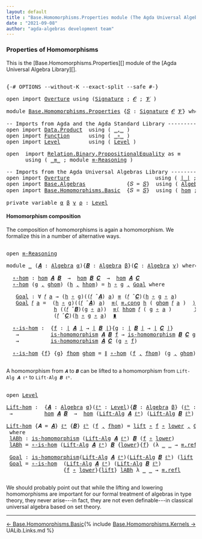 ```yaml
---
layout: default
title : "Base.Homomorphisms.Properties module (The Agda Universal Algebra Library)"
date : "2021-09-08"
author: "agda-algebras development team"
---
```


### <a id="properties-of-homomorphisms">Properties of Homomorphisms</a>

This is the [Base.Homomorphisms.Properties][] module of the [Agda Universal Algebra Library][].

<pre class="Agda">

<a id="355" class="Symbol">{-#</a> <a id="359" class="Keyword">OPTIONS</a> <a id="367" class="Pragma">--without-K</a> <a id="379" class="Pragma">--exact-split</a> <a id="393" class="Pragma">--safe</a> <a id="400" class="Symbol">#-}</a>

<a id="405" class="Keyword">open</a> <a id="410" class="Keyword">import</a> <a id="417" href="Overture.html" class="Module">Overture</a> <a id="426" class="Keyword">using</a> <a id="432" class="Symbol">(</a><a id="433" href="Overture.Signatures.html#3264" class="Function">Signature</a> <a id="443" class="Symbol">;</a> <a id="445" href="Overture.Signatures.html#648" class="Generalizable">𝓞</a> <a id="447" class="Symbol">;</a> <a id="449" href="Overture.Signatures.html#650" class="Generalizable">𝓥</a> <a id="451" class="Symbol">)</a>

<a id="454" class="Keyword">module</a> <a id="461" href="Base.Homomorphisms.Properties.html" class="Module">Base.Homomorphisms.Properties</a> <a id="491" class="Symbol">{</a><a id="492" href="Base.Homomorphisms.Properties.html#492" class="Bound">𝑆</a> <a id="494" class="Symbol">:</a> <a id="496" href="Overture.Signatures.html#3264" class="Function">Signature</a> <a id="506" href="Overture.Signatures.html#648" class="Generalizable">𝓞</a> <a id="508" href="Overture.Signatures.html#650" class="Generalizable">𝓥</a><a id="509" class="Symbol">}</a> <a id="511" class="Keyword">where</a>

<a id="518" class="Comment">-- Imports from Agda and the Agda Standard Library --------------------------------</a>
<a id="602" class="Keyword">open</a> <a id="607" class="Keyword">import</a> <a id="614" href="Data.Product.html" class="Module">Data.Product</a>  <a id="628" class="Keyword">using</a> <a id="634" class="Symbol">(</a> <a id="636" href="Agda.Builtin.Sigma.html#235" class="InductiveConstructor Operator">_,_</a> <a id="640" class="Symbol">)</a>
<a id="642" class="Keyword">open</a> <a id="647" class="Keyword">import</a> <a id="654" href="Function.html" class="Module">Function</a>      <a id="668" class="Keyword">using</a> <a id="674" class="Symbol">(</a> <a id="676" href="Function.Base.html#1115" class="Function Operator">_∘_</a> <a id="680" class="Symbol">)</a>
<a id="682" class="Keyword">open</a> <a id="687" class="Keyword">import</a> <a id="694" href="Level.html" class="Module">Level</a>         <a id="708" class="Keyword">using</a> <a id="714" class="Symbol">(</a> <a id="716" href="Agda.Primitive.html#742" class="Postulate">Level</a> <a id="722" class="Symbol">)</a>

<a id="725" class="Keyword">open</a>  <a id="731" class="Keyword">import</a> <a id="738" href="Relation.Binary.PropositionalEquality.html" class="Module">Relation.Binary.PropositionalEquality</a> <a id="776" class="Symbol">as</a> <a id="779" class="Module">≡</a>
      <a id="787" class="Keyword">using</a> <a id="793" class="Symbol">(</a> <a id="795" href="Agda.Builtin.Equality.html#150" class="Datatype Operator">_≡_</a> <a id="799" class="Symbol">;</a> <a id="801" class="Keyword">module</a> <a id="808" href="Relation.Binary.PropositionalEquality.Properties.html#6731" class="Module">≡-Reasoning</a> <a id="820" class="Symbol">)</a>

<a id="823" class="Comment">-- Imports from the Agda Universal Algebras Library --------------------------------</a>
<a id="908" class="Keyword">open</a> <a id="913" class="Keyword">import</a> <a id="920" href="Overture.html" class="Module">Overture</a>                           <a id="955" class="Keyword">using</a> <a id="961" class="Symbol">(</a> <a id="963" href="Overture.Basic.html#4325" class="Function Operator">∣_∣</a> <a id="967" class="Symbol">;</a> <a id="969" href="Overture.Basic.html#4363" class="Function Operator">∥_∥</a> <a id="973" class="Symbol">)</a>
<a id="975" class="Keyword">open</a> <a id="980" class="Keyword">import</a> <a id="987" href="Base.Algebras.html" class="Module">Base.Algebras</a>             <a id="1013" class="Symbol">{</a><a id="1014" class="Argument">𝑆</a> <a id="1016" class="Symbol">=</a> <a id="1018" href="Base.Homomorphisms.Properties.html#492" class="Bound">𝑆</a><a id="1019" class="Symbol">}</a>  <a id="1022" class="Keyword">using</a> <a id="1028" class="Symbol">(</a> <a id="1030" href="Base.Algebras.Basic.html#2774" class="Function">Algebra</a> <a id="1038" class="Symbol">;</a> <a id="1040" href="Base.Algebras.Basic.html#5783" class="Function Operator">_̂_</a> <a id="1044" class="Symbol">;</a> <a id="1046" href="Base.Algebras.Basic.html#7180" class="Function">Lift-Alg</a> <a id="1055" class="Symbol">)</a>
<a id="1057" class="Keyword">open</a> <a id="1062" class="Keyword">import</a> <a id="1069" href="Base.Homomorphisms.Basic.html" class="Module">Base.Homomorphisms.Basic</a>  <a id="1095" class="Symbol">{</a><a id="1096" class="Argument">𝑆</a> <a id="1098" class="Symbol">=</a> <a id="1100" href="Base.Homomorphisms.Properties.html#492" class="Bound">𝑆</a><a id="1101" class="Symbol">}</a>  <a id="1104" class="Keyword">using</a> <a id="1110" class="Symbol">(</a> <a id="1112" href="Base.Homomorphisms.Basic.html#2734" class="Function">hom</a> <a id="1116" class="Symbol">;</a> <a id="1118" href="Base.Homomorphisms.Basic.html#2625" class="Function">is-homomorphism</a> <a id="1134" class="Symbol">)</a>

<a id="1137" class="Keyword">private</a> <a id="1145" class="Keyword">variable</a> <a id="1154" href="Base.Homomorphisms.Properties.html#1154" class="Generalizable">α</a> <a id="1156" href="Base.Homomorphisms.Properties.html#1156" class="Generalizable">β</a> <a id="1158" href="Base.Homomorphisms.Properties.html#1158" class="Generalizable">γ</a> <a id="1160" href="Base.Homomorphisms.Properties.html#1160" class="Generalizable">ρ</a> <a id="1162" class="Symbol">:</a> <a id="1164" href="Agda.Primitive.html#742" class="Postulate">Level</a>
</pre>


#### <a id="homomorphism-composition">Homomorphism composition</a>

The composition of homomorphisms is again a homomorphism.  We formalize this in a
number of alternative ways.

<pre class="Agda">

<a id="1376" class="Keyword">open</a> <a id="1381" href="Relation.Binary.PropositionalEquality.Properties.html#6731" class="Module">≡-Reasoning</a>

<a id="1394" class="Keyword">module</a> <a id="1401" href="Base.Homomorphisms.Properties.html#1401" class="Module">_</a> <a id="1403" class="Symbol">(</a><a id="1404" href="Base.Homomorphisms.Properties.html#1404" class="Bound">𝑨</a> <a id="1406" class="Symbol">:</a> <a id="1408" href="Base.Algebras.Basic.html#2774" class="Function">Algebra</a> <a id="1416" href="Base.Homomorphisms.Properties.html#1154" class="Generalizable">α</a><a id="1417" class="Symbol">){</a><a id="1419" href="Base.Homomorphisms.Properties.html#1419" class="Bound">𝑩</a> <a id="1421" class="Symbol">:</a> <a id="1423" href="Base.Algebras.Basic.html#2774" class="Function">Algebra</a> <a id="1431" href="Base.Homomorphisms.Properties.html#1156" class="Generalizable">β</a><a id="1432" class="Symbol">}(</a><a id="1434" href="Base.Homomorphisms.Properties.html#1434" class="Bound">𝑪</a> <a id="1436" class="Symbol">:</a> <a id="1438" href="Base.Algebras.Basic.html#2774" class="Function">Algebra</a> <a id="1446" href="Base.Homomorphisms.Properties.html#1158" class="Generalizable">γ</a><a id="1447" class="Symbol">)</a> <a id="1449" class="Keyword">where</a>

  <a id="1458" href="Base.Homomorphisms.Properties.html#1458" class="Function">∘-hom</a> <a id="1464" class="Symbol">:</a> <a id="1466" href="Base.Homomorphisms.Basic.html#2734" class="Function">hom</a> <a id="1470" href="Base.Homomorphisms.Properties.html#1404" class="Bound">𝑨</a> <a id="1472" href="Base.Homomorphisms.Properties.html#1419" class="Bound">𝑩</a>  <a id="1475" class="Symbol">→</a>  <a id="1478" href="Base.Homomorphisms.Basic.html#2734" class="Function">hom</a> <a id="1482" href="Base.Homomorphisms.Properties.html#1419" class="Bound">𝑩</a> <a id="1484" href="Base.Homomorphisms.Properties.html#1434" class="Bound">𝑪</a>  <a id="1487" class="Symbol">→</a>  <a id="1490" href="Base.Homomorphisms.Basic.html#2734" class="Function">hom</a> <a id="1494" href="Base.Homomorphisms.Properties.html#1404" class="Bound">𝑨</a> <a id="1496" href="Base.Homomorphisms.Properties.html#1434" class="Bound">𝑪</a>
  <a id="1500" href="Base.Homomorphisms.Properties.html#1458" class="Function">∘-hom</a> <a id="1506" class="Symbol">(</a><a id="1507" href="Base.Homomorphisms.Properties.html#1507" class="Bound">g</a> <a id="1509" href="Agda.Builtin.Sigma.html#235" class="InductiveConstructor Operator">,</a> <a id="1511" href="Base.Homomorphisms.Properties.html#1511" class="Bound">ghom</a><a id="1515" class="Symbol">)</a> <a id="1517" class="Symbol">(</a><a id="1518" href="Base.Homomorphisms.Properties.html#1518" class="Bound">h</a> <a id="1520" href="Agda.Builtin.Sigma.html#235" class="InductiveConstructor Operator">,</a> <a id="1522" href="Base.Homomorphisms.Properties.html#1522" class="Bound">hhom</a><a id="1526" class="Symbol">)</a> <a id="1528" class="Symbol">=</a> <a id="1530" href="Base.Homomorphisms.Properties.html#1518" class="Bound">h</a> <a id="1532" href="Function.Base.html#1115" class="Function Operator">∘</a> <a id="1534" href="Base.Homomorphisms.Properties.html#1507" class="Bound">g</a> <a id="1536" href="Agda.Builtin.Sigma.html#235" class="InductiveConstructor Operator">,</a> <a id="1538" href="Base.Homomorphisms.Properties.html#1553" class="Function">Goal</a> <a id="1543" class="Keyword">where</a>

   <a id="1553" href="Base.Homomorphisms.Properties.html#1553" class="Function">Goal</a> <a id="1558" class="Symbol">:</a> <a id="1560" class="Symbol">∀</a> <a id="1562" href="Base.Homomorphisms.Properties.html#1562" class="Bound">𝑓</a> <a id="1564" href="Base.Homomorphisms.Properties.html#1564" class="Bound">a</a> <a id="1566" class="Symbol">→</a> <a id="1568" class="Symbol">(</a><a id="1569" href="Base.Homomorphisms.Properties.html#1518" class="Bound">h</a> <a id="1571" href="Function.Base.html#1115" class="Function Operator">∘</a> <a id="1573" href="Base.Homomorphisms.Properties.html#1507" class="Bound">g</a><a id="1574" class="Symbol">)((</a><a id="1577" href="Base.Homomorphisms.Properties.html#1562" class="Bound">𝑓</a> <a id="1579" href="Base.Algebras.Basic.html#5783" class="Function Operator">̂</a> <a id="1581" href="Base.Homomorphisms.Properties.html#1404" class="Bound">𝑨</a><a id="1582" class="Symbol">)</a> <a id="1584" href="Base.Homomorphisms.Properties.html#1564" class="Bound">a</a><a id="1585" class="Symbol">)</a> <a id="1587" href="Agda.Builtin.Equality.html#150" class="Datatype Operator">≡</a> <a id="1589" class="Symbol">(</a><a id="1590" href="Base.Homomorphisms.Properties.html#1562" class="Bound">𝑓</a> <a id="1592" href="Base.Algebras.Basic.html#5783" class="Function Operator">̂</a> <a id="1594" href="Base.Homomorphisms.Properties.html#1434" class="Bound">𝑪</a><a id="1595" class="Symbol">)(</a><a id="1597" href="Base.Homomorphisms.Properties.html#1518" class="Bound">h</a> <a id="1599" href="Function.Base.html#1115" class="Function Operator">∘</a> <a id="1601" href="Base.Homomorphisms.Properties.html#1507" class="Bound">g</a> <a id="1603" href="Function.Base.html#1115" class="Function Operator">∘</a> <a id="1605" href="Base.Homomorphisms.Properties.html#1564" class="Bound">a</a><a id="1606" class="Symbol">)</a>
   <a id="1611" href="Base.Homomorphisms.Properties.html#1553" class="Function">Goal</a> <a id="1616" href="Base.Homomorphisms.Properties.html#1616" class="Bound">𝑓</a> <a id="1618" href="Base.Homomorphisms.Properties.html#1618" class="Bound">a</a> <a id="1620" class="Symbol">=</a>  <a id="1623" class="Symbol">(</a><a id="1624" href="Base.Homomorphisms.Properties.html#1518" class="Bound">h</a> <a id="1626" href="Function.Base.html#1115" class="Function Operator">∘</a> <a id="1628" href="Base.Homomorphisms.Properties.html#1507" class="Bound">g</a><a id="1629" class="Symbol">)((</a><a id="1632" href="Base.Homomorphisms.Properties.html#1616" class="Bound">𝑓</a> <a id="1634" href="Base.Algebras.Basic.html#5783" class="Function Operator">̂</a> <a id="1636" href="Base.Homomorphisms.Properties.html#1404" class="Bound">𝑨</a><a id="1637" class="Symbol">)</a> <a id="1639" href="Base.Homomorphisms.Properties.html#1618" class="Bound">a</a><a id="1640" class="Symbol">)</a>  <a id="1643" href="Relation.Binary.Reasoning.Syntax.html#11048" class="Function">≡⟨</a> <a id="1646" href="Relation.Binary.PropositionalEquality.Core.html#1339" class="Function">≡.cong</a> <a id="1653" href="Base.Homomorphisms.Properties.html#1518" class="Bound">h</a> <a id="1655" class="Symbol">(</a> <a id="1657" href="Base.Homomorphisms.Properties.html#1511" class="Bound">ghom</a> <a id="1662" href="Base.Homomorphisms.Properties.html#1616" class="Bound">𝑓</a> <a id="1664" href="Base.Homomorphisms.Properties.html#1618" class="Bound">a</a> <a id="1666" class="Symbol">)</a>  <a id="1669" href="Relation.Binary.Reasoning.Syntax.html#11048" class="Function">⟩</a>
               <a id="1686" href="Base.Homomorphisms.Properties.html#1518" class="Bound">h</a> <a id="1688" class="Symbol">((</a><a id="1690" href="Base.Homomorphisms.Properties.html#1616" class="Bound">𝑓</a> <a id="1692" href="Base.Algebras.Basic.html#5783" class="Function Operator">̂</a> <a id="1694" href="Base.Homomorphisms.Properties.html#1419" class="Bound">𝑩</a><a id="1695" class="Symbol">)(</a><a id="1697" href="Base.Homomorphisms.Properties.html#1507" class="Bound">g</a> <a id="1699" href="Function.Base.html#1115" class="Function Operator">∘</a> <a id="1701" href="Base.Homomorphisms.Properties.html#1618" class="Bound">a</a><a id="1702" class="Symbol">))</a>  <a id="1706" href="Relation.Binary.Reasoning.Syntax.html#11048" class="Function">≡⟨</a> <a id="1709" href="Base.Homomorphisms.Properties.html#1522" class="Bound">hhom</a> <a id="1714" href="Base.Homomorphisms.Properties.html#1616" class="Bound">𝑓</a> <a id="1716" class="Symbol">(</a> <a id="1718" href="Base.Homomorphisms.Properties.html#1507" class="Bound">g</a> <a id="1720" href="Function.Base.html#1115" class="Function Operator">∘</a> <a id="1722" href="Base.Homomorphisms.Properties.html#1618" class="Bound">a</a> <a id="1724" class="Symbol">)</a>       <a id="1732" href="Relation.Binary.Reasoning.Syntax.html#11048" class="Function">⟩</a>
               <a id="1749" class="Symbol">(</a><a id="1750" href="Base.Homomorphisms.Properties.html#1616" class="Bound">𝑓</a> <a id="1752" href="Base.Algebras.Basic.html#5783" class="Function Operator">̂</a> <a id="1754" href="Base.Homomorphisms.Properties.html#1434" class="Bound">𝑪</a><a id="1755" class="Symbol">)(</a><a id="1757" href="Base.Homomorphisms.Properties.html#1518" class="Bound">h</a> <a id="1759" href="Function.Base.html#1115" class="Function Operator">∘</a> <a id="1761" href="Base.Homomorphisms.Properties.html#1507" class="Bound">g</a> <a id="1763" href="Function.Base.html#1115" class="Function Operator">∘</a> <a id="1765" href="Base.Homomorphisms.Properties.html#1618" class="Bound">a</a><a id="1766" class="Symbol">)</a>  <a id="1769" href="Relation.Binary.Reasoning.Syntax.html#12345" class="Function Operator">∎</a>

  <a id="1774" href="Base.Homomorphisms.Properties.html#1774" class="Function">∘-is-hom</a> <a id="1783" class="Symbol">:</a>  <a id="1786" class="Symbol">{</a><a id="1787" href="Base.Homomorphisms.Properties.html#1787" class="Bound">f</a> <a id="1789" class="Symbol">:</a> <a id="1791" href="Overture.Basic.html#4325" class="Function Operator">∣</a> <a id="1793" href="Base.Homomorphisms.Properties.html#1404" class="Bound">𝑨</a> <a id="1795" href="Overture.Basic.html#4325" class="Function Operator">∣</a> <a id="1797" class="Symbol">→</a> <a id="1799" href="Overture.Basic.html#4325" class="Function Operator">∣</a> <a id="1801" href="Base.Homomorphisms.Properties.html#1419" class="Bound">𝑩</a> <a id="1803" href="Overture.Basic.html#4325" class="Function Operator">∣</a><a id="1804" class="Symbol">}{</a><a id="1806" href="Base.Homomorphisms.Properties.html#1806" class="Bound">g</a> <a id="1808" class="Symbol">:</a> <a id="1810" href="Overture.Basic.html#4325" class="Function Operator">∣</a> <a id="1812" href="Base.Homomorphisms.Properties.html#1419" class="Bound">𝑩</a> <a id="1814" href="Overture.Basic.html#4325" class="Function Operator">∣</a> <a id="1816" class="Symbol">→</a> <a id="1818" href="Overture.Basic.html#4325" class="Function Operator">∣</a> <a id="1820" href="Base.Homomorphisms.Properties.html#1434" class="Bound">𝑪</a> <a id="1822" href="Overture.Basic.html#4325" class="Function Operator">∣</a><a id="1823" class="Symbol">}</a>
   <a id="1828" class="Symbol">→</a>          <a id="1839" href="Base.Homomorphisms.Basic.html#2625" class="Function">is-homomorphism</a> <a id="1855" href="Base.Homomorphisms.Properties.html#1404" class="Bound">𝑨</a> <a id="1857" href="Base.Homomorphisms.Properties.html#1419" class="Bound">𝑩</a> <a id="1859" href="Base.Homomorphisms.Properties.html#1787" class="Bound">f</a> <a id="1861" class="Symbol">→</a> <a id="1863" href="Base.Homomorphisms.Basic.html#2625" class="Function">is-homomorphism</a> <a id="1879" href="Base.Homomorphisms.Properties.html#1419" class="Bound">𝑩</a> <a id="1881" href="Base.Homomorphisms.Properties.html#1434" class="Bound">𝑪</a> <a id="1883" href="Base.Homomorphisms.Properties.html#1806" class="Bound">g</a>
   <a id="1888" class="Symbol">→</a>          <a id="1899" href="Base.Homomorphisms.Basic.html#2625" class="Function">is-homomorphism</a> <a id="1915" href="Base.Homomorphisms.Properties.html#1404" class="Bound">𝑨</a> <a id="1917" href="Base.Homomorphisms.Properties.html#1434" class="Bound">𝑪</a> <a id="1919" class="Symbol">(</a><a id="1920" href="Base.Homomorphisms.Properties.html#1806" class="Bound">g</a> <a id="1922" href="Function.Base.html#1115" class="Function Operator">∘</a> <a id="1924" href="Base.Homomorphisms.Properties.html#1787" class="Bound">f</a><a id="1925" class="Symbol">)</a>

  <a id="1930" href="Base.Homomorphisms.Properties.html#1774" class="Function">∘-is-hom</a> <a id="1939" class="Symbol">{</a><a id="1940" href="Base.Homomorphisms.Properties.html#1940" class="Bound">f</a><a id="1941" class="Symbol">}</a> <a id="1943" class="Symbol">{</a><a id="1944" href="Base.Homomorphisms.Properties.html#1944" class="Bound">g</a><a id="1945" class="Symbol">}</a> <a id="1947" href="Base.Homomorphisms.Properties.html#1947" class="Bound">fhom</a> <a id="1952" href="Base.Homomorphisms.Properties.html#1952" class="Bound">ghom</a> <a id="1957" class="Symbol">=</a> <a id="1959" href="Overture.Basic.html#4363" class="Function Operator">∥</a> <a id="1961" href="Base.Homomorphisms.Properties.html#1458" class="Function">∘-hom</a> <a id="1967" class="Symbol">(</a><a id="1968" href="Base.Homomorphisms.Properties.html#1940" class="Bound">f</a> <a id="1970" href="Agda.Builtin.Sigma.html#235" class="InductiveConstructor Operator">,</a> <a id="1972" href="Base.Homomorphisms.Properties.html#1947" class="Bound">fhom</a><a id="1976" class="Symbol">)</a> <a id="1978" class="Symbol">(</a><a id="1979" href="Base.Homomorphisms.Properties.html#1944" class="Bound">g</a> <a id="1981" href="Agda.Builtin.Sigma.html#235" class="InductiveConstructor Operator">,</a> <a id="1983" href="Base.Homomorphisms.Properties.html#1952" class="Bound">ghom</a><a id="1987" class="Symbol">)</a> <a id="1989" href="Overture.Basic.html#4363" class="Function Operator">∥</a>

</pre>

A homomorphism from `𝑨` to `𝑩` can be lifted to a homomorphism from
`Lift-Alg 𝑨 ℓᵃ` to `Lift-Alg 𝑩 ℓᵇ`.

<pre class="Agda">

<a id="2123" class="Keyword">open</a> <a id="2128" href="Level.html" class="Module">Level</a>

<a id="Lift-hom"></a><a id="2135" href="Base.Homomorphisms.Properties.html#2135" class="Function">Lift-hom</a> <a id="2144" class="Symbol">:</a>  <a id="2147" class="Symbol">{</a><a id="2148" href="Base.Homomorphisms.Properties.html#2148" class="Bound">𝑨</a> <a id="2150" class="Symbol">:</a> <a id="2152" href="Base.Algebras.Basic.html#2774" class="Function">Algebra</a> <a id="2160" href="Base.Homomorphisms.Properties.html#1154" class="Generalizable">α</a><a id="2161" class="Symbol">}(</a><a id="2163" href="Base.Homomorphisms.Properties.html#2163" class="Bound">ℓᵃ</a> <a id="2166" class="Symbol">:</a> <a id="2168" href="Agda.Primitive.html#742" class="Postulate">Level</a><a id="2173" class="Symbol">){</a><a id="2175" href="Base.Homomorphisms.Properties.html#2175" class="Bound">𝑩</a> <a id="2177" class="Symbol">:</a> <a id="2179" href="Base.Algebras.Basic.html#2774" class="Function">Algebra</a> <a id="2187" href="Base.Homomorphisms.Properties.html#1156" class="Generalizable">β</a><a id="2188" class="Symbol">}</a> <a id="2190" class="Symbol">(</a><a id="2191" href="Base.Homomorphisms.Properties.html#2191" class="Bound">ℓᵇ</a> <a id="2194" class="Symbol">:</a> <a id="2196" href="Agda.Primitive.html#742" class="Postulate">Level</a><a id="2201" class="Symbol">)</a>
 <a id="2204" class="Symbol">→</a>          <a id="2215" href="Base.Homomorphisms.Basic.html#2734" class="Function">hom</a> <a id="2219" href="Base.Homomorphisms.Properties.html#2148" class="Bound">𝑨</a> <a id="2221" href="Base.Homomorphisms.Properties.html#2175" class="Bound">𝑩</a>  <a id="2224" class="Symbol">→</a>  <a id="2227" href="Base.Homomorphisms.Basic.html#2734" class="Function">hom</a> <a id="2231" class="Symbol">(</a><a id="2232" href="Base.Algebras.Basic.html#7180" class="Function">Lift-Alg</a> <a id="2241" href="Base.Homomorphisms.Properties.html#2148" class="Bound">𝑨</a> <a id="2243" href="Base.Homomorphisms.Properties.html#2163" class="Bound">ℓᵃ</a><a id="2245" class="Symbol">)</a> <a id="2247" class="Symbol">(</a><a id="2248" href="Base.Algebras.Basic.html#7180" class="Function">Lift-Alg</a> <a id="2257" href="Base.Homomorphisms.Properties.html#2175" class="Bound">𝑩</a> <a id="2259" href="Base.Homomorphisms.Properties.html#2191" class="Bound">ℓᵇ</a><a id="2261" class="Symbol">)</a>

<a id="2264" href="Base.Homomorphisms.Properties.html#2135" class="Function">Lift-hom</a> <a id="2273" class="Symbol">{</a><a id="2274" class="Argument">𝑨</a> <a id="2276" class="Symbol">=</a> <a id="2278" href="Base.Homomorphisms.Properties.html#2278" class="Bound">𝑨</a><a id="2279" class="Symbol">}</a> <a id="2281" href="Base.Homomorphisms.Properties.html#2281" class="Bound">ℓᵃ</a> <a id="2284" class="Symbol">{</a><a id="2285" href="Base.Homomorphisms.Properties.html#2285" class="Bound">𝑩</a><a id="2286" class="Symbol">}</a> <a id="2288" href="Base.Homomorphisms.Properties.html#2288" class="Bound">ℓᵇ</a> <a id="2291" class="Symbol">(</a><a id="2292" href="Base.Homomorphisms.Properties.html#2292" class="Bound">f</a> <a id="2294" href="Agda.Builtin.Sigma.html#235" class="InductiveConstructor Operator">,</a> <a id="2296" href="Base.Homomorphisms.Properties.html#2296" class="Bound">fhom</a><a id="2300" class="Symbol">)</a> <a id="2302" class="Symbol">=</a> <a id="2304" href="Level.html#466" class="InductiveConstructor">lift</a> <a id="2309" href="Function.Base.html#1115" class="Function Operator">∘</a> <a id="2311" href="Base.Homomorphisms.Properties.html#2292" class="Bound">f</a> <a id="2313" href="Function.Base.html#1115" class="Function Operator">∘</a> <a id="2315" href="Level.html#479" class="Field">lower</a> <a id="2321" href="Agda.Builtin.Sigma.html#235" class="InductiveConstructor Operator">,</a> <a id="2323" href="Base.Homomorphisms.Properties.html#2459" class="Function">Goal</a>
 <a id="2329" class="Keyword">where</a>
 <a id="2336" href="Base.Homomorphisms.Properties.html#2336" class="Function">lABh</a> <a id="2341" class="Symbol">:</a> <a id="2343" href="Base.Homomorphisms.Basic.html#2625" class="Function">is-homomorphism</a> <a id="2359" class="Symbol">(</a><a id="2360" href="Base.Algebras.Basic.html#7180" class="Function">Lift-Alg</a> <a id="2369" href="Base.Homomorphisms.Properties.html#2278" class="Bound">𝑨</a> <a id="2371" href="Base.Homomorphisms.Properties.html#2281" class="Bound">ℓᵃ</a><a id="2373" class="Symbol">)</a> <a id="2375" href="Base.Homomorphisms.Properties.html#2285" class="Bound">𝑩</a> <a id="2377" class="Symbol">(</a><a id="2378" href="Base.Homomorphisms.Properties.html#2292" class="Bound">f</a> <a id="2380" href="Function.Base.html#1115" class="Function Operator">∘</a> <a id="2382" href="Level.html#479" class="Field">lower</a><a id="2387" class="Symbol">)</a>
 <a id="2390" href="Base.Homomorphisms.Properties.html#2336" class="Function">lABh</a> <a id="2395" class="Symbol">=</a> <a id="2397" href="Base.Homomorphisms.Properties.html#1774" class="Function">∘-is-hom</a> <a id="2406" class="Symbol">(</a><a id="2407" href="Base.Algebras.Basic.html#7180" class="Function">Lift-Alg</a> <a id="2416" href="Base.Homomorphisms.Properties.html#2278" class="Bound">𝑨</a> <a id="2418" href="Base.Homomorphisms.Properties.html#2281" class="Bound">ℓᵃ</a><a id="2420" class="Symbol">)</a> <a id="2422" href="Base.Homomorphisms.Properties.html#2285" class="Bound">𝑩</a> <a id="2424" class="Symbol">{</a><a id="2425" href="Level.html#479" class="Field">lower</a><a id="2430" class="Symbol">}{</a><a id="2432" href="Base.Homomorphisms.Properties.html#2292" class="Bound">f</a><a id="2433" class="Symbol">}</a> <a id="2435" class="Symbol">(λ</a> <a id="2438" href="Base.Homomorphisms.Properties.html#2438" class="Bound">_</a> <a id="2440" href="Base.Homomorphisms.Properties.html#2440" class="Bound">_</a> <a id="2442" class="Symbol">→</a> <a id="2444" href="Agda.Builtin.Equality.html#207" class="InductiveConstructor">≡.refl</a><a id="2450" class="Symbol">)</a> <a id="2452" href="Base.Homomorphisms.Properties.html#2296" class="Bound">fhom</a>

 <a id="2459" href="Base.Homomorphisms.Properties.html#2459" class="Function">Goal</a> <a id="2464" class="Symbol">:</a> <a id="2466" href="Base.Homomorphisms.Basic.html#2625" class="Function">is-homomorphism</a><a id="2481" class="Symbol">(</a><a id="2482" href="Base.Algebras.Basic.html#7180" class="Function">Lift-Alg</a> <a id="2491" href="Base.Homomorphisms.Properties.html#2278" class="Bound">𝑨</a> <a id="2493" href="Base.Homomorphisms.Properties.html#2281" class="Bound">ℓᵃ</a><a id="2495" class="Symbol">)(</a><a id="2497" href="Base.Algebras.Basic.html#7180" class="Function">Lift-Alg</a> <a id="2506" href="Base.Homomorphisms.Properties.html#2285" class="Bound">𝑩</a> <a id="2508" href="Base.Homomorphisms.Properties.html#2288" class="Bound">ℓᵇ</a><a id="2510" class="Symbol">)</a> <a id="2512" class="Symbol">(</a><a id="2513" href="Level.html#466" class="InductiveConstructor">lift</a> <a id="2518" href="Function.Base.html#1115" class="Function Operator">∘</a> <a id="2520" class="Symbol">(</a><a id="2521" href="Base.Homomorphisms.Properties.html#2292" class="Bound">f</a> <a id="2523" href="Function.Base.html#1115" class="Function Operator">∘</a> <a id="2525" href="Level.html#479" class="Field">lower</a><a id="2530" class="Symbol">))</a>
 <a id="2534" href="Base.Homomorphisms.Properties.html#2459" class="Function">Goal</a> <a id="2539" class="Symbol">=</a> <a id="2541" href="Base.Homomorphisms.Properties.html#1774" class="Function">∘-is-hom</a>  <a id="2551" class="Symbol">(</a><a id="2552" href="Base.Algebras.Basic.html#7180" class="Function">Lift-Alg</a> <a id="2561" href="Base.Homomorphisms.Properties.html#2278" class="Bound">𝑨</a> <a id="2563" href="Base.Homomorphisms.Properties.html#2281" class="Bound">ℓᵃ</a><a id="2565" class="Symbol">)</a> <a id="2567" class="Symbol">(</a><a id="2568" href="Base.Algebras.Basic.html#7180" class="Function">Lift-Alg</a> <a id="2577" href="Base.Homomorphisms.Properties.html#2285" class="Bound">𝑩</a> <a id="2579" href="Base.Homomorphisms.Properties.html#2288" class="Bound">ℓᵇ</a><a id="2581" class="Symbol">)</a>
                  <a id="2601" class="Symbol">{</a><a id="2602" href="Base.Homomorphisms.Properties.html#2292" class="Bound">f</a> <a id="2604" href="Function.Base.html#1115" class="Function Operator">∘</a> <a id="2606" href="Level.html#479" class="Field">lower</a><a id="2611" class="Symbol">}{</a><a id="2613" href="Level.html#466" class="InductiveConstructor">lift</a><a id="2617" class="Symbol">}</a> <a id="2619" href="Base.Homomorphisms.Properties.html#2336" class="Function">lABh</a> <a id="2624" class="Symbol">λ</a> <a id="2626" href="Base.Homomorphisms.Properties.html#2626" class="Bound">_</a> <a id="2628" href="Base.Homomorphisms.Properties.html#2628" class="Bound">_</a> <a id="2630" class="Symbol">→</a> <a id="2632" href="Agda.Builtin.Equality.html#207" class="InductiveConstructor">≡.refl</a>

</pre>

We should probably point out that while the lifting and lowering homomorphisms
are important for our formal treatment of algebras in type theory, they never
arise---in fact, they are not even definable---in classical universal algebra
based on set theory.

---------------------------------

<span style="float:left;">[← Base.Homomorphisms.Basic](Base.Homomorphisms.Basic.html)</span>
<span style="float:right;">[Base.Homomorphisms.Kernels →](Base.Homomorphisms.Kernels.html)</span>

{% include UALib.Links.md %}
